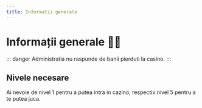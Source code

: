 ```yaml
---
title: Informații generale
---
```


# Informații generale 💁‍♂️

::: danger
Administratia nu raspunde de banii pierduti la casino.
::: 

## Nivele necesare

Ai nevoie de nivel 1 pentru a putea intra in cazino, respectiv nivel 5 pentru a te putea juca.
